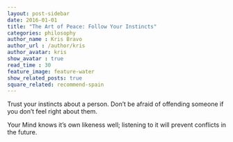 ```yaml
---
layout: post-sidebar
date: 2016-01-01
title: "The Art of Peace: Follow Your Instincts"
categories: philosophy
author_name : Kris Bravo
author_url : /author/kris
author_avatar: kris
show_avatar : true
read_time : 30
feature_image: feature-water
show_related_posts: true
square_related: recommend-spain
---
```


Trust your instincts about a person. Don’t be afraid of offending someone if you don’t feel right about them. 

Your Mind knows it’s own likeness well; listening to it will prevent conflicts in the future.
